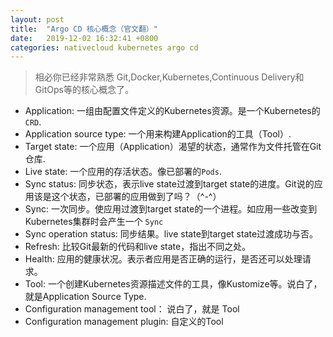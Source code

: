 ```yaml
---
layout: post
title:  "Argo CD 核心概念（官文翻）"
date:   2019-12-02 16:32:41 +0800
categories: nativecloud kubernetes argo cd
---
```


> 相必你已经非常熟悉 Git,Docker,Kubernetes,Continuous Delivery和GitOps等的核心概念了。  

* Application: 一组由配置文件定义的Kubernetes资源。是一个Kubernetes的`CRD`.  
* Application source type: 一个用来构建Application的工具（Tool）.  
* Target state: 一个应用（Application）渴望的状态，通常作为文件托管在Git仓库.  
* Live state: 一个应用的存活状态。像已部署的`Pods`.  
* Sync status: 同步状态，表示live state过渡到target state的进度。Git说的应用该是这个状态，已部署的应用做到了吗？（^-^）  
* Sync: 一次同步。使应用过渡到target state的一个进程。如应用一些改变到Kubernetes集群时会产生一个 `Sync`  
* Sync operation status: 同步结果。live state到target state过渡成功与否。  
* Refresh: 比较Git最新的代码和live state，指出不同之处。  
* Health: 应用的健康状况。表示者应用是否正确的运行，是否还可以处理请求。  
* Tool: 一个创建Kubernetes资源描述文件的工具，像Kustomize等。说白了，就是Application Source Type.  
* Configuration management tool： 说白了，就是 Tool  
* Configuration management plugin: 自定义的Tool
